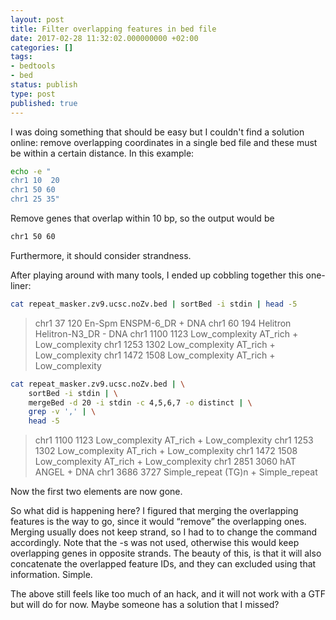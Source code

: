 ```yaml
---
layout: post
title: Filter overlapping features in bed file
date: 2017-02-28 11:32:02.000000000 +02:00
categories: []
tags:
- bedtools
- bed
status: publish
type: post
published: true
---
```



I was doing something that should be easy but I couldn't find a solution online: remove overlapping coordinates in a single bed file and these must be within a certain distance. In this example:

```bash
echo -e "
chr1 10  20
chr1 50 60
chr1 25 35"
```

Remove genes that overlap within 10 bp, so the output would be 

```bash
chr1 50 60
```

Furthermore, it should consider strandness. 

After playing around with many tools, I ended up cobbling together this one-liner: 

```bash
cat repeat_masker.zv9.ucsc.noZv.bed | sortBed -i stdin | head -5
```

> chr1    37      120     En-Spm  ENSPM-6_DR      +       DNA
> chr1    60      194     Helitron        Helitron-N3_DR  -       DNA
> chr1    1100    1123    Low_complexity  AT_rich +       Low_complexity
> chr1    1253    1302    Low_complexity  AT_rich +       Low_complexity
> chr1    1472    1508    Low_complexity  AT_rich +       Low_complexity


```bash
cat repeat_masker.zv9.ucsc.noZv.bed | \
    sortBed -i stdin | \
    mergeBed -d 20 -i stdin -c 4,5,6,7 -o distinct | \
    grep -v ',' | \
    head -5
```

> chr1    1100    1123    Low_complexity  AT_rich +       Low_complexity
> chr1    1253    1302    Low_complexity  AT_rich +       Low_complexity
> chr1    1472    1508    Low_complexity  AT_rich +       Low_complexity
> chr1    2851    3060    hAT     ANGEL   +       DNA
> chr1    3686    3727    Simple_repeat   (TG)n   +       Simple_repeat

Now the first two elements are now  gone.

So what did is happening here? I figured that merging the overlapping features is the way to go, since it would “remove” the overlapping ones. Merging usually does not keep strand, so I had to to change the command accordingly. Note that the -s was not used, otherwise this would keep overlapping genes in opposite strands. The beauty of this, is that it will also concatenate the overlapped feature IDs, and they can excluded using that information. Simple.

The above still feels like too much of an hack, and it will not work with a GTF but will do for now. Maybe someone has a solution that I missed?